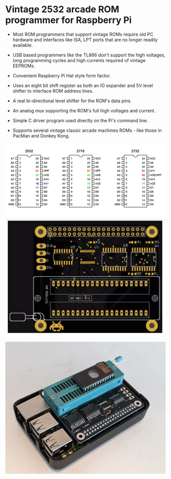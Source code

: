 # Vintage 2532 arcade ROM programmer for Raspberry Pi

* Most ROM programmers that support vintage ROMs require old PC hardware and interfaces like ISA, LPT ports that are no longer readily available.
* USB based programmers like the TL866 don't support the high voltages, long programming cycles and high currents required of vintage EEPROMs.

* Convenient Raspberry Pi Hat style form factor.
* Uses an eight bit shift register as both an IO expander and 5V level shifter to interface ROM address lines. 
* A real bi-directional level shifter for the ROM's data pins.
* An analog mux supporting the ROM's full high voltages and current.
* Simple C driver program used directly on the Pi's command line.
* Supports several vintage classic arcade machines ROMs - like those in PacMan and Donkey Kong.

![](docs/roms.jpg)

![](docs/copper.jpg)

![](docs/assembled.jpg)
